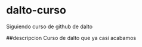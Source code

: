 # dalto-curso
Siguiendo curso de github de dalto

##descripcion
Curso de dalto que ya casi acabamos
